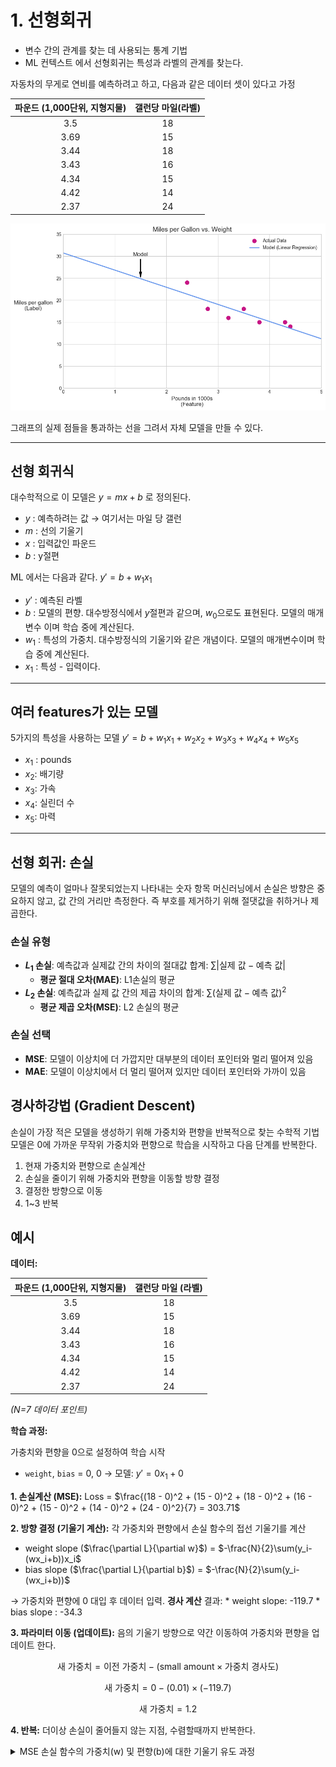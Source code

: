 # 1. 선형회귀


- 변수 간의 관계를 찾는 데 사용되는 통계 기법
- ML 컨텍스트 에서 선형회귀는 특성과 라벨의 관계를 찾는다.

자동차의 무게로 연비를 예측하려고 하고, 다음과 같은 데이터 셋이 있다고 가정

| 파운드 (1,000단위, 지형지물) | 갤런당 마일(라벨) |
| :-----------------------: | :-------------: |
|           3.5           |       18        |
|           3.69          |       15        |
|           3.44          |       18        |
|           3.43          |       16        |
|           4.34          |       15        |
|           4.42          |       14        |
|           2.37          |       24        |



![Linear Regression Graph](../../images/linear_regression.png)


그래프의 실제 점들을 통과하는 선을 그려서 자체 모델을 만들 수 있다.

---
## 선형 회귀식
대수학적으로 이 모델은 $y = mx + b$ 로 정의된다.

* $y$ : 예측하려는 값 → 여기서는 마일 당 갤런
* $m$ : 선의 기울기
* $x$ : 입력값인 파운드
* $b$ : y절편

ML 에서는 다음과 같다.
$y' = b + w_1x_1$

* $y'$ : 예측된 라벨
* $b$ : 모델의 편향. 대수방정식에서 $y$절편과 같으며, $w_0$으로도 표현된다. 모델의 매개변수 이며 학습 중에 계산된다.
* $w_1$ : 특성의 가중치. 대수방정식의 기울기와 같은 개념이다. 모델의 매개변수이며 학습 중에 계산된다.
* $x_1$ : 특성 - 입력이다.

---
## 여러 features가 있는 모델

5가지의 특성을 사용하는 모델
$y' = b + w_1x_1 + w_2x_2 + w_3x_3 + w_4x_4 + w_5x_5$

* $x_1$ : pounds
* $x_2$: 배기량
* $x_3$: 가속
* $x_4$: 실린더 수
* $x_5$: 마력

---
## 선형 회귀: 손실
모델의 예측이 얼마나 잘못되었는지 나타내는 숫자 항목
머신러닝에서 손실은 방향은 중요하지 않고, 값 간의 거리만 측정한다. 즉 부호를 제거하기 위해 절댓값을 취하거나 제곱한다.

### 손실 유형
* **$L_1$ 손실**: 예측값과 실제값 간의 차이의 절대값 합계: $\sum | \text{실제 값} - \text{예측 값} |$
    * **평균 절대 오차(MAE)**: L1손실의 평균
* **$L_2$ 손실**: 예측값과 실제 값 간의 제곱 차이의 합계: $\sum(\text{실제 값} - \text{예측 값})^2$
    * **평균 제곱 오차(MSE)**: L2 손실의 평균

### 손실 선택
* **MSE**: 모델이 이상치에 더 가깝지만 대부분의 데이터 포인터와 멀리 떨어져 있음
* **MAE**: 모델이 이상치에서 더 멀리 떨어져 있지만 데이터 포인터와 가까이 있음

## 경사하강법 (Gradient Descent)

손실이 가장 적은 모델을 생성하기 위해 가중치와 편향을 반복적으로 찾는 수학적 기법
모델은 0에 가까운 무작위 가중치와 편향으로 학습을 시작하고 다음 단계를 반복한다.

1.  현재 가중치와 편향으로 손실계산
2.  손실을 줄이기 위해 가중치와 편향을 이동할 방향 결정
3.  결정한 방향으로 이동
4.  1~3 반복


## 예시

**데이터:**

| 파운드 (1,000단위, 지형지물) | 갤런당 마일 (라벨) |
| :-----------------------: | :-------------: |
|           3.5           |       18        |
|           3.69          |       15        |
|           3.44          |       18        |
|           3.43          |       16        |
|           4.34          |       15        |
|           4.42          |       14        |
|           2.37          |       24        |
*(N=7 데이터 포인트)*

**학습 과정:**

가충치와 편향을 0으로 설정하여 학습 시작
* `weight`, `bias` = 0, 0 → 모델: $y' = 0x_1 + 0$

**1. 손실계산 (MSE):**
Loss = $\frac{(18 - 0)^2 + (15 - 0)^2 + (18 - 0)^2 + (16 - 0)^2 + (15 - 0)^2 + (14 - 0)^2 + (24 - 0)^2}{7} = 303.71$

**2. 방향 결정 (기울기 계산):**
각 가중치와 편향에서 손실 함수의 접선 기울기를 계산
* weight slope ($\frac{\partial L}{\partial w}$) = $-\frac{N}{2}\sum(y_i-(wx_i+b))x_i$
* bias slope ($\frac{\partial L}{\partial b}$) = $-\frac{N}{2}\sum(y_i-(wx_i+b))$

→ 가중치와 편향에 0 대입 후 데이터 입력. **경사 계산** 결과:
    * weight slope: -119.7
    * bias slope : -34.3

**3. 파라미터 이동 (업데이트):**
음의 기울기 방향으로 약간 이동하여 가중치와 편향을 업데이트 한다.

$$\text{새 가중치} = \text{이전 가중치} - (\text{small amount} \times \text{가중치 경사도})$$

$$\text{새 가중치} = 0 - (0.01) \times (-119.7)$$

$$\text{새 가중치} = 1.2$$

**4. 반복:**
더이상 손실이 줄어들지 않는 지점, 수렴할때까지 반복한다.



<details>
<summary>MSE 손실 함수의 가중치(w) 및 편향(b)에 대한 기울기 유도 과정 </summary>

## 1. 모델 및 손실 함수 정의

선형 회귀 모델은 다음과 같이 정의된다:
$$\hat{y}_i = wx_i + b$$

여기서:
- $\hat{y}_i$: $i$번째 데이터에 대한 모델의 예측값
- $w$: 가중치 (weight)
- $x_i$: $i$번째 데이터의 특성(feature) 값
- $b$: 편향 (bias)

평균 제곱 오차 (MSE, Mean Squared Error) 손실 함수 $L$은 다음과 같다 :


$$L = \frac{1}{N} \sum_{i=1}^{N} (y_i - \hat{y}_i)^2 = \frac{1}{N} \sum_{i=1}^{N} (y_i - (wx_i + b))^2$$


여기서:
- $N$: 전체 데이터 포인트의 수
- $y_i$: $i$번째 데이터의 실제 값

## 2. 가중치 $w$에 대한 편미분 (기울기) $\frac{\partial L}{\partial w}$

손실 함수 $L$을 가중치 $w$에 대해 편미분하여 $w$에 대한 기울기를 구한다.

$$\frac{\partial L}{\partial w} = \frac{\partial}{\partial w} \left( \frac{1}{N} \sum_{i=1}^{N} (y_i - (wx_i + b))^2 \right)$$

합계의 미분은 미분의 합계와 같으므로, $\frac{1}{N}$과 $\sum$는 밖으로 나올 수 있다:
$$\frac{\partial L}{\partial w} = \frac{1}{N} \sum_{i=1}^{N} \frac{\partial}{\partial w} (y_i - (wx_i + b))^2$$

이제 내부의 $(y_i - (wx_i + b))^2$ 항을 $w$에 대해 미분한다. 연쇄 법칙(Chain Rule)을 사용한다.
$u = y_i - wx_i - b$ 라고 하면, $\frac{\partial}{\partial w} (u^2) = 2u \cdot \frac{\partial u}{\partial w}$ 이다.

먼저 $\frac{\partial u}{\partial w}$를 계산한다:
$$\frac{\partial u}{\partial w} = \frac{\partial}{\partial w} (y_i - wx_i - b)$$
$y_i$와 $b$는 $w$에 대해 상수이므로 미분하면 0이 된다. $-wx_i$를 $w$로 미분하면 $-x_i$가 된다.
$$\frac{\partial u}{\partial w} = -x_i$$

이제 이를 원래 식에 대입한다:
$$\frac{\partial}{\partial w} (y_i - (wx_i + b))^2 = 2(y_i - (wx_i + b))(-x_i)$$

이것을 전체 합계 식에 다시 넣는다:
$$\frac{\partial L}{\partial w} = \frac{1}{N} \sum_{i=1}^{N} 2(y_i - (wx_i + b))(-x_i)$$

정리하면 다음과 같다:
$$\frac{\partial L}{\partial w} = -\frac{2}{N} \sum_{i=1}^{N} (y_i - (wx_i + b))x_i$$

## 3. 편향 $b$에 대한 편미분 (기울기) $\frac{\partial L}{\partial b}$

마찬가지로 손실 함수 $L$을 편향 $b$에 대해 편미분하여 $b$에 대한 기울기를 구한다.

정리하면 다음과 같다:
$$\frac{\partial L}{\partial b} = -\frac{2}{N} \sum_{i=1}^{N} (y_i - (wx_i + b))$$

</details>
